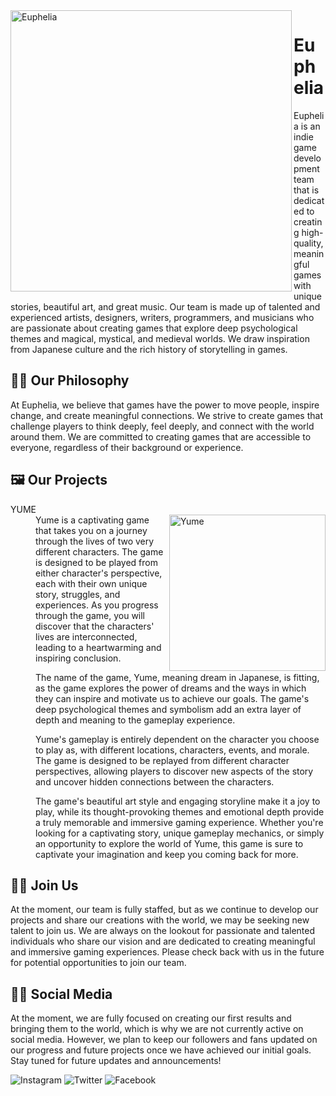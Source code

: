 <img src="https://user-images.githubusercontent.com/112899514/221327818-c8af2af4-166e-4f4c-b68b-22c65464b71d.png" alt="Euphelia" align="left" width="450px"/>

# Euphelia 

Euphelia is an indie game development team that is dedicated to creating high-quality, meaningful games with unique stories, beautiful art, and great music. Our team is made up of talented and experienced artists, designers, writers, programmers, and musicians who are passionate about creating games that explore deep psychological themes and magical, mystical, and medieval worlds. We draw inspiration from Japanese culture and the rich history of storytelling in games.


## 👨‍🎓 Our Philosophy

At Euphelia, we believe that games have the power to move people, inspire change, and create meaningful connections. We strive to create games that challenge players to think deeply, feel deeply, and connect with the world around them. We are committed to creating games that are accessible to everyone, regardless of their background or experience.


## 🖼 Our Projects



<dl>
  <dt>YUME</dt>

  <dd>
  <img src="https://user-images.githubusercontent.com/112899514/221327829-346302f6-724f-4715-9cd8-342881a1b128.png" alt="Yume" align="right" width="250px"/>
  Yume is a captivating game that takes you on a journey through the lives of two very different characters. The game is designed to be played from either character's perspective, each with their own unique story, struggles, and experiences. As you progress through the game, you will discover that the characters' lives are interconnected, leading to a heartwarming and inspiring conclusion.

The name of the game, Yume, meaning dream in Japanese, is fitting, as the game explores the power of dreams and the ways in which they can inspire and motivate us to achieve our goals. The game's deep psychological themes and symbolism add an extra layer of depth and meaning to the gameplay experience.

Yume's gameplay is entirely dependent on the character you choose to play as, with different locations, characters, events, and morale. The game is designed to be replayed from different character perspectives, allowing players to discover new aspects of the story and uncover hidden connections between the characters.

The game's beautiful art style and engaging storyline make it a joy to play, while its thought-provoking themes and emotional depth provide a truly memorable and immersive gaming experience. Whether you're looking for a captivating story, unique gameplay mechanics, or simply an opportunity to explore the world of Yume, this game is sure to captivate your imagination and keep you coming back for more.</dd>
</dl>




##  🐱‍🏍 Join Us

At the moment, our team is fully staffed, but as we continue to develop our projects and share our creations with the world, we may be seeking new talent to join us. We are always on the lookout for passionate and talented individuals who share our vision and are dedicated to creating meaningful and immersive gaming experiences. Please check back with us in the future for potential opportunities to join our team.

## 🐱‍💻 Social Media

At the moment, we are fully focused on creating our first results and bringing them to the world, which is why we are not currently active on social media. However, we plan to keep our followers and fans updated on our progress and future projects once we have achieved our initial goals. Stay tuned for future updates and announcements!

![Instagram](https://img.shields.io/badge/Instagram-%23E4405F.svg?style=for-the-badge&logo=Instagram&logoColor=white)
![Twitter](https://img.shields.io/badge/Twitter-%231DA1F2.svg?style=for-the-badge&logo=Twitter&logoColor=white)
![Facebook](https://img.shields.io/badge/Facebook-%231877F2.svg?style=for-the-badge&logo=Facebook&logoColor=white)
